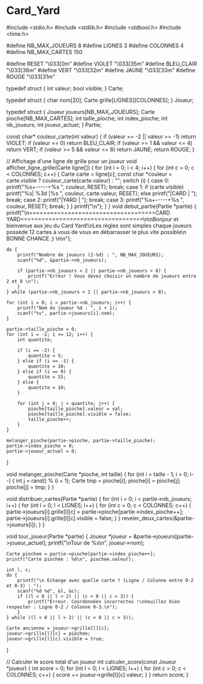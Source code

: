 # Card_Yard

#include <stdio.h>
#include <stdlib.h>
#include <stdbool.h>
#include <time.h>

#define NB_MAX_JOUEURS 8
#define LIGNES 3
#define COLONNES 4
#define NB_MAX_CARTES 150

#define RESET   "\033[0m"
#define VIOLET  "\033[35m"
#define BLEU_CLAIR "\033[36m"
#define VERT    "\033[32m"
#define JAUNE   "\033[33m"
#define ROUGE   "\033[31m"


typedef struct {
    int valeur;
    bool visible;
} Carte;

typedef struct {
    char nom[20];
    Carte grille[LIGNES][COLONNES];
} Joueur;

typedef struct {
    Joueur joueurs[NB_MAX_JOUEURS];
    Carte pioche[NB_MAX_CARTES];
    int taille_pioche;
    int index_pioche;
    int nb_joueurs;
    int joueur_actuel;
} Partie;

const char* couleur_carte(int valeur) {
    if (valeur == -2 || valeur == -1) return VIOLET;
    if (valeur == 0) return BLEU_CLAIR;
    if (valeur >= 1 && valeur <= 4) return VERT;
    if (valeur >= 5 && valeur <= 8) return JAUNE;
    return ROUGE;
}

// Affichage d'une ligne de grille pour un joueur
void afficher_ligne_grille(Carte ligne[]) {
    for (int i = 0; i < 4; i++) {
        for (int c = 0; c < COLONNES; c++) {
            Carte carte = ligne[c];
            const char *couleur = carte.visible ? couleur_carte(carte.valeur) : "";
            switch (i) {
                case 0:
                    printf("%s+-----+%s ", couleur, RESET);
                    break;
                case 1:
                    if (carte.visible)
                        printf("%s| %3d |%s ", couleur, carte.valeur, RESET);
                    else
                        printf("|CARD | ");
                    break;
                case 2:
                    printf("|YARD | ");
                    break;
                case 3:
                    printf("%s+-----+%s ", couleur, RESET);
                    break;
            }
        }
        printf("\n");
    }
}
void debut_partie(Partie *partie) {
    printf("\n====================================CARD YARD===================================\n\nBonjour et bienvenue aux jeu du Card Yard!\nLes règles sont simples chaque joueurs possède 12 cartes à vous de vous en débarrasser le plus vite possible\n BONNE CHANCE ;) \n\n");

    do {
        printf("Nombre de joueurs (2-%d) : ", NB_MAX_JOUEURS);
        scanf("%d", &partie->nb_joueurs);
       
        if (partie->nb_joueurs < 2 || partie->nb_joueurs > 8) {
            printf("Erreur ! Vous devez choisir un nombre de joueurs entre 2 et 8 \n");
        }
    } while (partie->nb_joueurs < 2 || partie->nb_joueurs > 8);
   
    for (int i = 0; i < partie->nb_joueurs; i++) {
        printf("Nom du joueur %d : ", i + 1);
        scanf("%s", partie->joueurs[i].nom);
    }

    partie->taille_pioche = 0;
    for (int i = -2; i <= 12; i++) {
        int quantite;
             
        if (i == -2) {
            quantite = 5;
        } else if (i == -1) {
            quantite = 10;
        } else if (i == 0) {
            quantite = 15;
        } else {
            quantite = 10;
        }

        for (int j = 0; j < quantite; j++) {
            pioche[taille_pioche].valeur = val;
            pioche[taille_pioche].visible = false;
            taille_pioche++;
        }
    }

    melanger_pioche(partie->pioche, partie->taille_pioche);
    partie->index_pioche = 0;
    partie->joueur_actuel = 0;
}

void melanger_pioche(Carte *pioche, int taille) {
    for (int i = taille - 1; i > 0; i--) {
        int j = rand() % (i + 1);
        Carte tmp = pioche[i];
        pioche[i] = pioche[j];
        pioche[j] = tmp;
    }
}

void distribuer_cartes(Partie *partie) {
    for (int i = 0; i < partie->nb_joueurs; i++) {
        for (int l = 0; l < LIGNES; l++) {
            for (int c = 0; c < COLONNES; c++) {
                partie->joueurs[i].grille[l][c] = partie->pioche[partie->index_pioche++];
                partie->joueurs[i].grille[l][c].visible = false;
            }
        }
        reveler_deux_cartes(&partie->joueurs[i]);
    }
}

void tour_joueur(Partie *partie) {
    Joueur *joueur = &partie->joueurs[partie->joueur_actuel];
    printf("\nTour de %s\n", joueur->nom);

    Carte piochee = partie->pioche[partie->index_pioche++];
    printf("Carte piochée : %d\n", piochee.valeur);

    int l, c;
    do {
        printf("\n Echange avec quelle carte ? (Ligne / Colonne entre 0-2 et 0-3) : ");
        scanf("%d %d", &l, &c);
        if ((l < 0 || l > 2) || (c < 0 || c > 3)) {
            printf("Erreur. Coordonnées incorrectes !\nVeuillez bien respecter : Ligne 0-2 / Colonne 0-3.\n");
        }
    } while ((l < 0 || l > 2) || (c < 0 || c > 3));

    Carte ancienne = joueur->grille[l][c];
    joueur->grille[l][c] = piochee;
    joueur->grille[l][c].visible = true;
}



// Calculer le score total d'un joueur
int calculer_score(const Joueur *joueur) {
    int score = 0;
    for (int l = 0; l < LIGNES; l++) {
        for (int c = 0; c < COLONNES; c++) {
            score += joueur->grille[l][c].valeur;
        }
    }
    return score;
}
